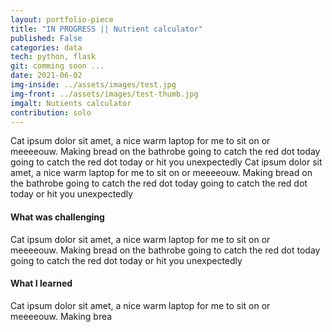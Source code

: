 ```yaml
---
layout: portfolio-piece
title: "IN PROGRESS || Nutrient calculator"
published: False
categories: data
tech: python, flask
git: comming soon ...
date: 2021-06-02
img-inside: ../assets/images/test.jpg
img-front: ../assets/images/test-thumb.jpg
imgalt: Nutients calculator
contribution: solo
---
```


Cat ipsum dolor sit amet, a nice warm laptop for me to sit on or meeeeouw. Making bread on the bathrobe going to catch the red dot today going to catch the red dot today or hit you unexpectedly  Cat ipsum dolor sit amet, a nice warm laptop for me to sit on or meeeeouw. Making bread on the bathrobe going to catch the red dot today going to catch the red dot today or hit you unexpectedly 


#### What was challenging
Cat ipsum dolor sit amet, a nice warm laptop for me to sit on or meeeeouw. Making bread on the bathrobe going to catch the red dot today going to catch the red dot today or hit you unexpectedly 

#### What I learned
Cat ipsum dolor sit amet, a nice warm laptop for me to sit on or meeeeouw. Making brea
